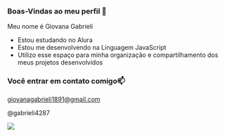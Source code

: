 ### Boas-Vindas ao meu perfil 💙

Meu nome é Giovana Gabrieli

- Estou estudando no Alura
- Estou me desenvolvendo na Linguagem JavaScript
- Utilizo esse espaço para minha organização e compartilhamento  dos meus projetos desenvolvidos

### Você entrar em contato comigo📫

giovanagabrieli1891@gmail.com

@gabrieli4287

![](https://media.tenor.com/0evdjN_o0WAAAAAC/hi-hey.gif)
